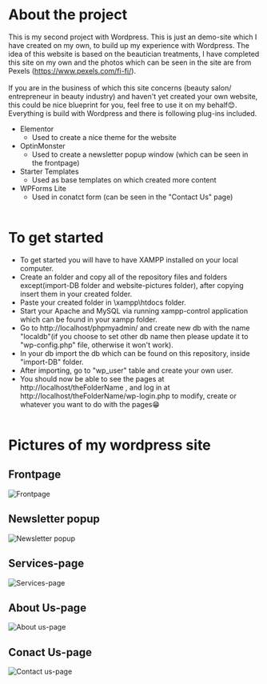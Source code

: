 # About the project
This is my second project with Wordpress. This is just an demo-site which I have created on my own, to build up my experience with Wordpress. The idea of this website is based on the beautician treatments,
I have completed this site on my own and the photos which can be seen in the site are from Pexels (https://www.pexels.com/fi-fi/).<br /><br /> If you are in the business of which
this site concerns (beauty salon/ entrepreneur in beauty industry) and haven't yet created your own website, this could be nice blueprint for you, feel free to use it on my behalf😊. 
Everything is build with Wordpress and there is following plug-ins included.

* Elementor
  - Used to create a nice theme for the website 
* OptinMonster
  - Used to create a newsletter popup window (which can be seen in the frontpage)
* Starter Templates
  - Used as base templates on which created more content 
* WPForms Lite
  - Used in conatct form (can be seen in the "Contact Us" page)
<br /><br />
# To get started
* To get started you will have to have XAMPP installed on your local computer.
* Create an folder and copy all of the repository files and folders except(import-DB folder and website-pictures folder), after copying insert them in your created folder.
* Paste your created folder in \xampp\htdocs folder.
* Start your Apache and MySQL via running xampp-control application which can be found in your xampp folder.
* Go to http://localhost/phpmyadmin/ and create new db with the name "localdb"(if you choose to set other db name then please update it to "wp-config.php" file, otherwise it won't work).
* In your db import the db which can be found on this repository, inside "import-DB" folder. 
* After importing, go to "wp_user" table and create your own user.
* You should now be able to see the pages at http://localhost/theFolderName , and log in at http://localhost/theFolderName/wp-login.php to modify, create or whatever you want to do with the pages😁
<br /><br />
# Pictures of my wordpress site
## Frontpage
![Frontpage](https://github.com/Sheerzad9/Wordpress-site/blob/main/website-pictures/Frontpage.png)
## Newsletter popup
![Newsletter popup](https://github.com/Sheerzad9/Wordpress-site/blob/main/website-pictures/newsletter-pop-up.png)
## Services-page
![Services-page](https://github.com/Sheerzad9/Wordpress-site/blob/main/website-pictures/Service-page.png)
## About Us-page
![About us-page](https://github.com/Sheerzad9/Wordpress-site/blob/main/website-pictures/About-us-page.png)
## Conact Us-page
![Contact us-page](https://github.com/Sheerzad9/Wordpress-site/blob/main/website-pictures/Contact-us-page.png)

